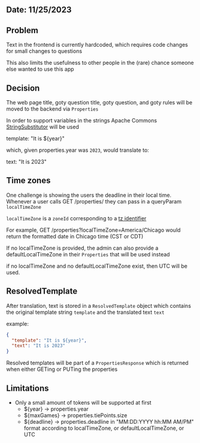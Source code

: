 ## Date: 11/25/2023

## Problem

Text in the frontend is currently hardcoded, which requires code changes for small changes to questions

This also limits the usefulness to other people in the (rare) chance someone else wanted to use this app

## Decision

The web page title, goty question title, goty question, and goty rules will be moved to the backend via `Properties`

In order to support variables in the strings Apache Commons [StringSubstitutor](https://commons.apache.org/proper/commons-text/apidocs/org/apache/commons/text/StringSubstitutor.html) will be used

template: "It is ${year}"

which, given properties.year was `2023`, would translate to:

text: "It is 2023"

## Time zones
One challenge is showing the users the deadline in their local time. Whenever a user calls GET /properties/ they can pass in a queryParam `localTimeZone`

`localTimeZone` is a `zoneId` corresponding to a [tz identifier](https://en.wikipedia.org/wiki/List_of_tz_database_time_zones)

For example, GET /properties?localTimeZone=America/Chicago would return the formatted date in Chicago time (CST or CDT)

If no localTimeZone is provided, the admin can also provide a defaultLocalTimeZone in their `Properties` that will be used instead

if no localTimeZone and no defaultLocalTimeZone exist, then UTC will be used.

## ResolvedTemplate
After translation, text is stored in a `ResolvedTemplate` object which contains the original template string `template` and the translated text `text`

example:
```json
{
  "template": "It is ${year}",
  "text": "It is 2023"
}
```

Resolved templates will be part of a `PropertiesResponse` which is returned when either GETing or PUTing the properties

## Limitations
* Only a small amount of tokens will be supported at first
  * ${year} -> properties.year
  * ${maxGames} -> properties.tiePoints.size
  * ${deadline} -> properties.deadline in "MM:DD:YYYY hh:MM AM/PM" format according to localTimeZone, or defaultLocalTimeZone, or UTC
